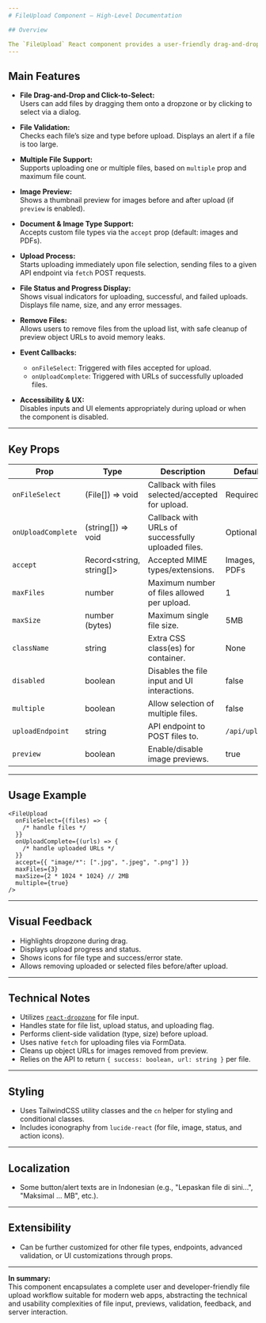 ```yaml
---
# FileUpload Component — High-Level Documentation

## Overview

The `FileUpload` React component provides a user-friendly drag-and-drop interface for uploading files in a Next.js app. It supports image/document preview, file validation, asynchronous upload (with progress/status), error handling, and control of multiple files and file types.
---
```


## Main Features

- **File Drag-and-Drop and Click-to-Select:**  
  Users can add files by dragging them onto a dropzone or by clicking to select via a dialog.

- **File Validation:**  
  Checks each file’s size and type before upload. Displays an alert if a file is too large.

- **Multiple File Support:**  
  Supports uploading one or multiple files, based on `multiple` prop and maximum file count.

- **Image Preview:**  
  Shows a thumbnail preview for images before and after upload (if `preview` is enabled).

- **Document & Image Type Support:**  
  Accepts custom file types via the `accept` prop (default: images and PDFs).

- **Upload Process:**  
  Starts uploading immediately upon file selection, sending files to a given API endpoint via `fetch` POST requests.

- **File Status and Progress Display:**  
  Shows visual indicators for uploading, successful, and failed uploads. Displays file name, size, and any error messages.

- **Remove Files:**  
  Allows users to remove files from the upload list, with safe cleanup of preview object URLs to avoid memory leaks.

- **Event Callbacks:**
  - `onFileSelect`: Triggered with files accepted for upload.
  - `onUploadComplete`: Triggered with URLs of successfully uploaded files.

- **Accessibility & UX:**  
  Disables inputs and UI elements appropriately during upload or when the component is disabled.

---

## Key Props

| Prop               | Type                     | Description                                        | Default       |
| ------------------ | ------------------------ | -------------------------------------------------- | ------------- |
| `onFileSelect`     | (File[]) => void         | Callback with files selected/accepted for upload.  | Required      |
| `onUploadComplete` | (string[]) => void       | Callback with URLs of successfully uploaded files. | Optional      |
| `accept`           | Record<string, string[]> | Accepted MIME types/extensions.                    | Images, PDFs  |
| `maxFiles`         | number                   | Maximum number of files allowed per upload.        | 1             |
| `maxSize`          | number (bytes)           | Maximum single file size.                          | 5MB           |
| `className`        | string                   | Extra CSS class(es) for container.                 | None          |
| `disabled`         | boolean                  | Disables the file input and UI interactions.       | false         |
| `multiple`         | boolean                  | Allow selection of multiple files.                 | false         |
| `uploadEndpoint`   | string                   | API endpoint to POST files to.                     | `/api/upload` |
| `preview`          | boolean                  | Enable/disable image previews.                     | true          |

---

## Usage Example

```tsx
<FileUpload
  onFileSelect={(files) => {
    /* handle files */
  }}
  onUploadComplete={(urls) => {
    /* handle uploaded URLs */
  }}
  accept={{ "image/*": [".jpg", ".jpeg", ".png"] }}
  maxFiles={3}
  maxSize={2 * 1024 * 1024} // 2MB
  multiple={true}
/>
```

---

## Visual Feedback

- Highlights dropzone during drag.
- Displays upload progress and status.
- Shows icons for file type and success/error state.
- Allows removing uploaded or selected files before/after upload.

---

## Technical Notes

- Utilizes [`react-dropzone`](https://react-dropzone.js.org/) for file input.
- Handles state for file list, upload status, and uploading flag.
- Performs client-side validation (type, size) before upload.
- Uses native `fetch` for uploading files via FormData.
- Cleans up object URLs for images removed from preview.
- Relies on the API to return `{ success: boolean, url: string }` per file.

---

## Styling

- Uses TailwindCSS utility classes and the `cn` helper for styling and conditional classes.
- Includes iconography from `lucide-react` (for file, image, status, and action icons).

---

## Localization

- Some button/alert texts are in Indonesian (e.g., "Lepaskan file di sini...", "Maksimal ... MB", etc.).

---

## Extensibility

- Can be further customized for other file types, endpoints, advanced validation, or UI customizations through props.

---

**In summary:**  
This component encapsulates a complete user and developer-friendly file upload workflow suitable for modern web apps, abstracting the technical and usability complexities of file input, previews, validation, feedback, and server interaction.
